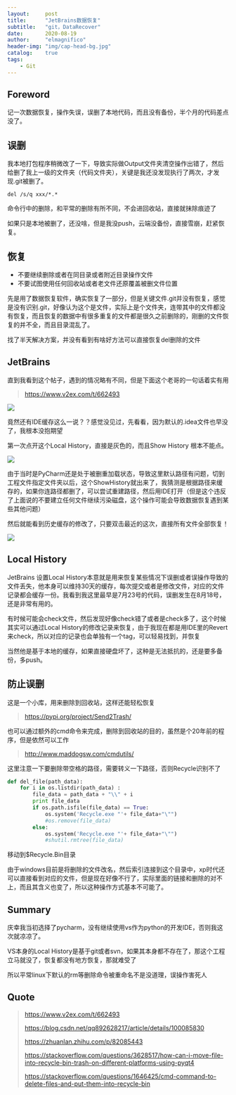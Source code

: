 ```yaml
---
layout:     post
title:      "JetBrains数据恢复"
subtitle:   "git，DataRecover"
date:       2020-08-19
author:     "elmagnifico"
header-img: "img/cap-head-bg.jpg"
catalog:    true
tags:
    - Git
---
```


## Foreword

记一次数据恢复，操作失误，误删了本地代码，而且没有备份，半个月的代码差点没了。



## 误删

我本地打包程序稍微改了一下，导致实际做Output文件夹清空操作出错了，然后给删了我上一级的文件夹（代码文件夹），关键是我还没发现执行了两次，才发现.git被删了。

```
del /s/q xxx/*.*
```

命令行中的删除，和平常的删除有所不同，不会进回收站，直接就抹除痕迹了

如果只是本地被删了，还没啥，但是我没push，云端没备份，直接雪崩，赶紧恢复。



## 恢复

- 不要继续删除或者在同目录或者附近目录操作文件
- 不要试图使用任何回收站或者老文件还原覆盖被删文件位置

先是用了数据恢复软件，确实恢复了一部分，但是关键文件.git并没有恢复，感觉是没有识别.git，好像认为这个是文件，实际上是个文件夹，连带其中的文件都没有恢复，而且恢复的数据中有很多重复的文件都是很久之前删除的，刚删的文件恢复的并不全，而且目录混乱了。

找了半天解决方案，并没有看到有啥好方法可以直接恢复del删除的文件



## JetBrains

直到我看到这个帖子，遇到的情况略有不同，但是下面这个老哥的一句话着实有用

> https://www.v2ex.com/t/662493

![](http://img.elmagnifico.tech:9514/static/upload/elmagnifico/9ZLfFlx1Po6InCK.png)

竟然还有IDE缓存这么一说？？感觉没见过，先看看，因为默认的.idea文件也早没了，我根本没抱期望

第一次点开这个Local History，直接是灰色的，而且Show History 根本不能点。

![](http://img.elmagnifico.tech:9514/static/upload/elmagnifico/92fW5SP8GjXkHlN.png)

由于当时是PyCharm还是处于被删重加载状态，导致这里默认路径有问题，切到工程文件指定文件夹以后，这个ShowHistory就出来了，我猜测是根据路径来缓存的，如果你连路径都删了，可以尝试重建路径，然后用IDE打开（但是这个违反了上面说的不要建立任何文件继续污染磁盘，这个操作可能会导致数据恢复遇到某些其他问题）

然后就能看到历史缓存的修改了，只要双击最近的这次，直接所有文件全部恢复！

![](http://img.elmagnifico.tech:9514/static/upload/elmagnifico/HZDeqW4cOw89igb.png)



## Local History

JetBrains 设置Local History本意就是用来恢复某些情况下误删或者误操作导致的文件丢失，他本身可以维持30天的缓存，每次提交或者是修改文件，对应的文件记录都会缓存一份。我看到我这里最早是7月23号的代码，误删发生在8月18号，还是非常有用的。



有时候可能会check文件，然后发现好像check错了或者是check多了，这个时候其实可以通过Local History的修改记录来恢复，由于我现在都是用IDE里的Revert来check，所以对应的记录也会单独有一个tag，可以轻易找到，并恢复



当然他是基于本地的缓存，如果直接硬盘坏了，这种是无法抵抗的，还是要多备份，多push。

## 防止误删

这是一个小库，用来删除到回收站，这样还能轻松恢复

> https://pypi.org/project/Send2Trash/



也可以通过额外的cmd命令来完成，删除到回收站的目的，虽然是个20年前的程序，但是依然可以工作

> http://www.maddogsw.com/cmdutils/

这里注意一下要删除带空格的路径，需要转义一下路径，否则Recycle识别不了

```python
def del_file(path_data):
    for i in os.listdir(path_data) :
        file_data = path_data + "\\" + i
        print file_data
        if os.path.isfile(file_data) == True:
            os.system('Recycle.exe "'+ file_data+"\"")
            #os.remove(file_data)
        else:
            os.system('Recycle.exe "'+ file_data+"\"")
            #shutil.rmtree(file_data)
```



移动到$Recycle.Bin目录

由于windows目前是将删除的文件改名，然后索引连接到这个目录中，xp时代还可以直接看到对应的文件，但是现在好像不行了，实际里面的链接和删除的对不上，而且其含义也变了，所以这种操作方式基本不可能了。



## Summary

庆幸我当初选择了pycharm，没有继续使用vs作为python的开发IDE，否则我这次就凉凉了。

VS本身的Local History是基于git或者svn，如果其本身都不存在了，那这个工程立马就没了，恢复都没有地方恢复，那就难受了

所以平常linux下默认的rm等删除命令被重命名不是没道理，误操作害死人

## Quote

> https://www.v2ex.com/t/662493
>
> https://blog.csdn.net/qq892628217/article/details/100085830
>
> https://zhuanlan.zhihu.com/p/82085443
>
> https://stackoverflow.com/questions/3628517/how-can-i-move-file-into-recycle-bin-trash-on-different-platforms-using-pyqt4
>
> https://stackoverflow.com/questions/1646425/cmd-command-to-delete-files-and-put-them-into-recycle-bin

